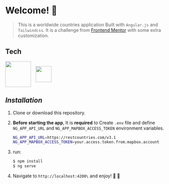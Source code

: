 # Welcome! 👋

> This is a worldwide countries application Built with `Angular.js` and `Tailwindcss`.
> It is a challenge from [Frontend Mentor](https://www.frontendmentor.io) with some extra customization.

## Tech

<div style="margin-bottom: 25px; display: flex; align-items:center;">
    <img src="https://static.cdnlogo.com/logos/a/92/angular.svg" width="80" style="margin-right:15px;" />
    <img src="https://static.cdnlogo.com/logos/t/58/tailwindcss.svg" width="50"   />
</div>

## _Installation_

1. Clone or download this repository.

2. **Before starting the app**, It is **required** to Create `.env` file and define `NG_APP_API_URL` and `NG_APP_MAPBOX_ACCESS_TOKEN` environment variables.

   ```sh
   NG_APP_API_URL=https://restcountries.com/v3.1
   NG_APP_MAPBOX_ACCESS_TOKEN=your.access.token.from.mapbox.account
   ```

3. run:

   ```sh
   $ npm install
   $ ng serve
   ```

4. Navigate to `http://localhost:4200\` and enjoy! 👋 🚀

